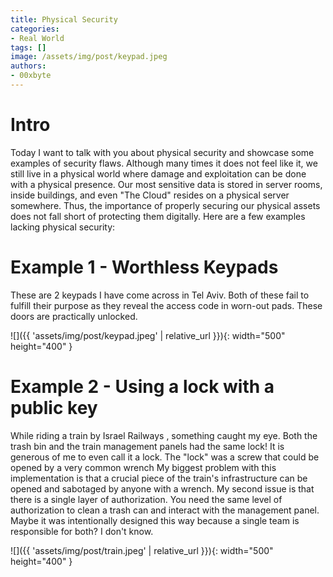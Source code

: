 ```yaml
---
title: Physical Security
categories:
- Real World
tags: []
image: /assets/img/post/keypad.jpeg
authors:
- 00xbyte
---
```


# Intro
Today I want to talk with you about physical security and showcase some examples of security flaws.
Although many times it does not feel like it, we still live in a physical world where damage and exploitation can be done with a physical presence. Our most sensitive data is stored in server rooms, inside buildings, and even "The Cloud" resides on a physical server somewhere.
Thus, the importance of properly securing our physical assets does not fall short of protecting them digitally.
Here are a few examples lacking physical security:
# Example 1 - Worthless Keypads
These are 2 keypads I have come across in Tel Aviv. Both of these fail to fulfill their purpose as they reveal the access code in worn-out pads. These doors are practically unlocked.

![]({{ 'assets/img/post/keypad.jpeg' | relative_url }}){: width="500" height="400" }
# Example 2 - Using a lock with a public key
While riding a train by Israel Railways , something caught my eye. Both the trash bin and the train management panels had the same lock! It is generous of me to even call it a lock. The "lock" was a screw that could be opened by a very common wrench
My biggest problem with this implementation is that a crucial piece of the train's infrastructure can be opened and sabotaged by anyone with a wrench.
My second issue is that there is a single layer of authorization. You need the same level of authorization to clean a trash can and interact with the management panel. Maybe it was intentionally designed this way because a single team is responsible for both? I don't know.

![]({{ 'assets/img/post/train.jpeg' | relative_url }}){: width="500" height="400" }
